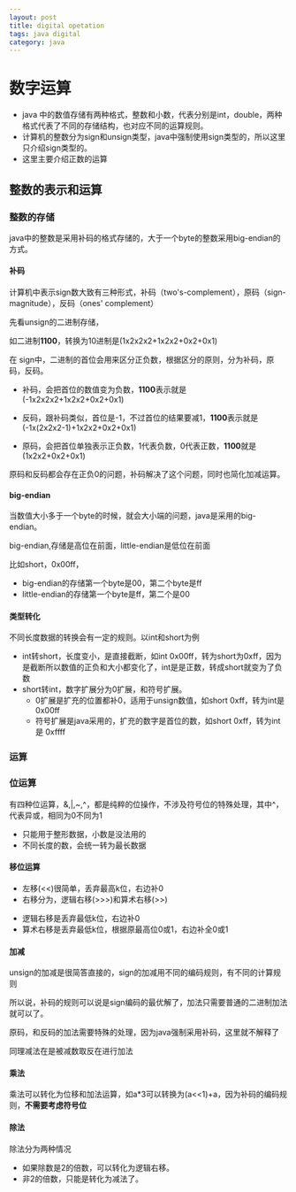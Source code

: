 ```yaml
---
layout: post
title: digital opetation 
tags: java digital 
category: java
---
```


# 数字运算

* java 中的数值存储有两种格式，整数和小数，代表分别是int，double，两种格式代表了不同的存储结构，也对应不同的运算规则。
* 计算机的整数分为sign和unsign类型，java中强制使用sign类型的，所以这里只介绍sign类型的。
* 这里主要介绍正数的运算

## 整数的表示和运算

### 整数的存储

java中的整数是采用补码的格式存储的，大于一个byte的整数采用big-endian的方式。

#### 补码

计算机中表示sign数大致有三种形式，补码（two's-complement），原码（sign-magnitude），反码（ones' complement）

先看unsign的二进制存储，

如二进制**1100**，转换为10进制是(1x2x2x2+1x2x2+0x2+0x1)

在 sign中，二进制的首位会用来区分正负数，根据区分的原则，分为补码，原码，反码。

* 补码，会把首位的数值变为负数，**1100**表示就是(-1x2x2x2+1x2x2+0x2+0x1)

* 反码，跟补码类似，首位是-1，不过首位的结果要减1，**1100**表示就是(-1x(2x2x2-1)+1x2x2+0x2+0x1)

* 原码，会把首位单独表示正负数，1代表负数，0代表正数，**1100**就是(1x2x2+0x2+0x1)

原码和反码都会存在正负0的问题，补码解决了这个问题，同时也简化加减运算。

#### big-endian

当数值大小多于一个byte的时候，就会大小端的问题，java是采用的big-endian。

big-endian,存储是高位在前面，little-endian是低位在前面

比如short，0x00ff，

* big-endian的存储第一个byte是00，第二个byte是ff
* little-endian的存储第一个byte是ff，第二个是00

#### 类型转化

不同长度数据的转换会有一定的规则。以int和short为例

* int转short，长度变小，是直接截断，如int 0x00ff，转为short为0xff，因为是截断所以数值的正负和大小都变化了，int是是正数，转成short就变为了负数
* short转int，数字扩展分为0扩展，和符号扩展。
  -  0扩展是扩充的位置都补0，适用于unsign数值，如short 0xff，转为int是0x00ff
  -  符号扩展是java采用的，扩充的数字是首位的数，如short 0xff，转为int是 0xffff

### 运算

### 位运算

有四种位运算，&,|,~,^，都是纯粹的位操作，不涉及符号位的特殊处理，其中^，代表异或，相同为0不同为1

* 只能用于整形数据，小数是没法用的
* 不同长度的数，会统一转为最长数据

#### 移位运算

* 左移(<<)很简单，丢弃最高k位，右边补0
* 右移分为，逻辑右移(>>>)和算术右移(>>)
 - 逻辑右移是丢弃最低k位，右边补0
 - 算术右移是丢弃最低k位，根据原最高位0或1，右边补全0或1 

#### 加减

unsign的加减是很简答直接的，sign的加减用不同的编码规则，有不同的计算规则

所以说，补码的规则可以说是sign编码的最优解了，加法只需要普通的二进制加法就可以了。

原码，和反码的加法需要特殊的处理，因为java强制采用补码，这里就不解释了

同理减法在是被减数取反在进行加法

#### 乘法

乘法可以转化为位移和加法运算，如a*3可以转换为(a<<1)+a，因为补码的编码规则，**不需要考虑符号位**

#### 除法

除法分为两种情况

* 如果除数是2的倍数，可以转化为逻辑右移。
* 非2的倍数，只能是转化为减法了。
